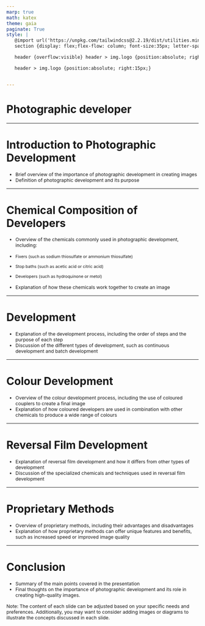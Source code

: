 ```yaml
---
marp: true
math: katex
theme: gaia
paginate: True
style: |
   @import url('https://unpkg.com/tailwindcss@2.2.19/dist/utilities.min.css');
   section {display: flex;flex-flow: column; font-size:35px; letter-spacing:1.4px;}

   header {overflow:visible} header > img.logo {position:absolute; right:15px;}

   header > img.logo {position:absolute; right:15px;}


---
```

<!-- backgroundImage: url('backgrounds/aaabstract (2).png') -->
<!-- _class: lead -->

 # **Photographic developer**

---
<style scoped>p,li {font-size:0.92em}</style>

 # Introduction to Photographic Development
- Brief overview of the importance of photographic development in creating images
- Definition of photographic development and its purpose


---
<style scoped>p,li {font-size:0.80em}</style>

 # Chemical Composition of Developers

- Overview of the chemicals commonly used in photographic development, including:

+ Fixers (such as sodium thiosulfate or ammonium thiosulfate)

+ Stop baths (such as acetic acid or citric acid)

+ Developers (such as hydroquinone or metol)
- Explanation of how these chemicals work together to create an image

---
<style scoped>p,li {font-size:0.92em}</style>

 # Development

- Explanation of the development process, including the order of steps and the purpose of each step
- Discussion of the different types of development, such as continuous development and batch development

---
<style scoped>p,li {font-size:0.92em}</style>

 # Colour Development

- Overview of the colour development process, including the use of coloured couplers to create a final image
- Explanation of how coloured developers are used in combination with other chemicals to produce a wide range of colours

---
<style scoped>p,li {font-size:0.92em}</style>

 # Reversal Film Development
- Explanation of reversal film development and how it differs from other types of development
- Discussion of the specialized chemicals and techniques used in reversal film development


---
<style scoped>p,li {font-size:0.92em}</style>

 # Proprietary Methods

- Overview of proprietary methods, including their advantages and disadvantages
- Explanation of how proprietary methods can offer unique features and benefits, such as increased speed or improved image quality

---
<style scoped>p,li {font-size:0.88em}</style>

 # Conclusion

- Summary of the main points covered in the presentation
- Final thoughts on the importance of photographic development and its role in creating high-quality images.

Note: The content of each slide can be adjusted based on your specific needs and preferences. Additionally, you may want to consider adding images or diagrams to illustrate the concepts discussed in each slide.
